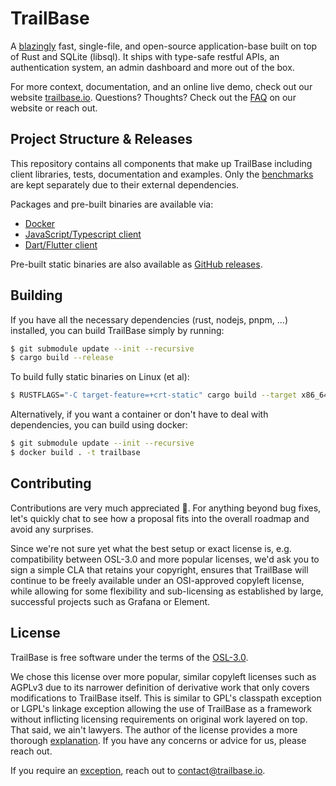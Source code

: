 # TrailBase

A [blazingly](https://trailbase.io/reference/benchmarks/) fast, single-file,
and open-source application-base built on top of Rust and SQLite (libsql).
It ships with type-safe restful APIs, an authentication system, an admin
dashboard and more out of the box.

For more context, documentation, and an online live demo, check out our website
[trailbase.io](https://trailbase.io).
Questions? Thoughts? Check out the [FAQ](https://trailbase.io/reference/faq/)
on our website or reach out.

## Project Structure & Releases

This repository contains all components that make up TrailBase including client
libraries, tests, documentation and examples.
Only the [benchmarks](https://github.com/trailbaseio/trailbase-benchmark) are
kept separately due to their external dependencies.

Packages and pre-built binaries are available via:

- [Docker](https://hub.docker.com/r/trailbase/trailbase)
- [JavaScript/Typescript client](https://www.npmjs.com/package/trailbase)
- [Dart/Flutter client](https://pub.dev/packages/trailbase)

Pre-built static binaries are also available as
[GitHub releases](https://github.com/trailbaseio/trailbase/releases/).

## Building

If you have all the necessary dependencies (rust, nodejs, pnpm, ...) installed,
you can build TrailBase simply by running:

```bash
$ git submodule update --init --recursive
$ cargo build --release
```

To build fully static binaries on Linux (et al):

```bash
$ RUSTFLAGS="-C target-feature=+crt-static" cargo build --target x86_64-unknown-linux-gnu --release
```

Alternatively, if you want a container or don't have to deal with dependencies,
you can build using docker:

```bash
$ git submodule update --init --recursive
$ docker build . -t trailbase
```

## Contributing

Contributions are very much appreciated 🙏. For anything beyond bug fixes,
let's quickly chat to see how a proposal fits into the overall roadmap and
avoid any surprises.

Since we're not sure yet what the best setup or exact license is, e.g.
compatibility between OSL-3.0 and more popular licenses, we'd ask you to sign a
simple CLA that retains your copyright, ensures that TrailBase will continue to
be freely available under an OSI-approved copyleft license, while allowing for
some flexibility and sub-licensing as established by large, successful projects
such as Grafana or Element.

## License

TrailBase is free software under the terms of the [OSL-3.0](LICENSE).

We chose this license over more popular, similar copyleft licenses such as
AGPLv3 due to its narrower definition of derivative work that only covers
modifications to TrailBase itself. This is similar to GPL's classpath exception
or LGPL's linkage exception allowing the use of TrailBase as a framework
without inflicting licensing requirements on original work layered on top.
That said, we ain't lawyers. The author of the license provides a more
thorough [explanation](https://rosenlaw.com/OSL3.0-explained.htm).
If you have any concerns or advice for us, please reach out.

If you require an
[exception](https://www.gnu.org/philosophy/selling-exceptions.html), reach out
to contact@trailbase.io.
